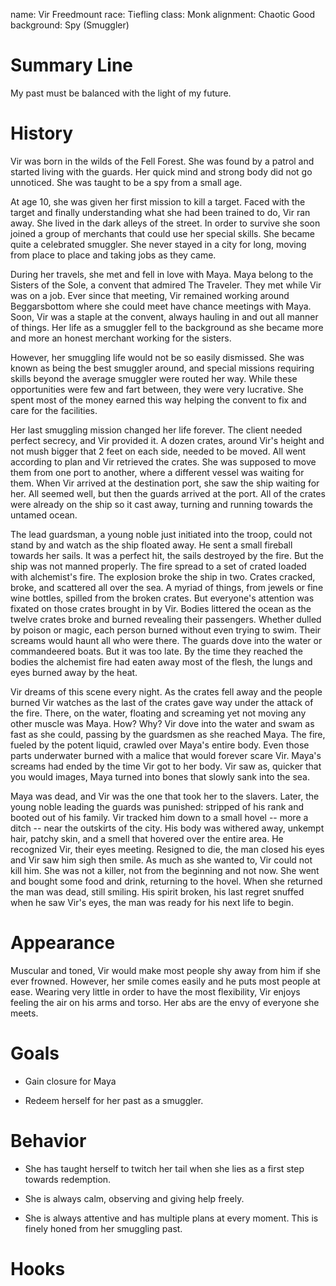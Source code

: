 name: Vir Freedmount
race: Tiefling
class: Monk
alignment: Chaotic Good
background: Spy (Smuggler)

# Summary Line

My past must be balanced with the light of my future.

# History

Vir was born in the wilds of the Fell Forest. She was found by a patrol and started living with the guards. Her quick mind and strong body did not go unnoticed. She was taught to be a spy from a small age. 

At age 10, she was given her first mission to kill a target. Faced with the target and finally understanding what she had been trained to do, Vir ran away. She lived in the dark alleys of the street. In order to survive she soon joined a group of merchants that could use her special skills. She became quite a celebrated smuggler. She never stayed in a city for long, moving from place to place and taking jobs as they came.

During her travels, she met and fell in love with Maya. Maya belong to the Sisters of the Sole, a convent that admired The Traveler. They met while Vir was on a job. Ever since that meeting, Vir remained working around Beggarsbottom where she could meet have chance meetings with Maya. Soon, Vir was a staple at the convent, always hauling in and out all manner of things. Her life as a smuggler fell to the background as she became more and more an honest merchant working for the sisters. 

However, her smuggling life would not be so easily dismissed. She was known as being the best smuggler around, and special missions requiring skills beyond the average smuggler were routed her way. While these opportunities were few and fart between, they were very lucrative. She spent most of the money earned this way helping the convent to fix and care for the facilities. 

Her last smuggling mission changed her life forever. The client needed perfect secrecy, and Vir provided it. A dozen crates, around Vir's height and not mush bigger that 2 feet on each side, needed to be moved. All went according to plan and Vir retrieved the crates. She was supposed to move them from one port to another, where a different vessel was waiting for them. When Vir arrived at the destination port, she saw the ship waiting for her. All seemed well, but then the guards arrived at the port. All of the crates were already on the ship so it cast away, turning and running towards the untamed ocean. 

The lead guardsman, a young noble just initiated into the troop, could not stand by and watch as the ship floated away. He sent a small fireball towards her sails. It was a perfect hit, the sails destroyed by the fire. But the ship was not manned properly. The fire spread to a set of crated loaded with alchemist's fire. The explosion broke the ship in two. Crates cracked, broke, and scattered all over the sea. A myriad of things, from jewels or fine wine bottles, spilled from the broken crates. But everyone's attention was fixated on those crates brought in by Vir. Bodies littered the ocean as the twelve crates broke and burned revealing their passengers. Whether dulled by poison or magic, each person burned without even trying to swim. Their screams would haunt all who were there. The guards dove into the water or commandeered boats. But it was too late. By the time they reached the bodies the alchemist fire had eaten away most of the flesh, the lungs and eyes burned away by the heat.

Vir dreams of this scene every night. As the crates fell away and the people burned Vir watches as the last of the crates gave way under the attack of the fire. There, on the water, floating and screaming yet not moving any other muscle was Maya. How? Why? Vir dove into the water and swam as fast as she could, passing by the guardsmen as she reached Maya. The fire, fueled by the potent liquid, crawled over Maya's entire body. Even those parts underwater burned with a malice that would forever scare Vir. Maya's screams had ended by the time Vir got to her body. Vir saw as, quicker that you would images, Maya turned into bones that slowly sank into the sea.

Maya was dead, and Vir was the one that took her to the slavers. Later, the young noble leading the guards was punished: stripped of his rank and booted out of his family. Vir tracked him down to a small hovel -- more a ditch -- near the outskirts of the city. His body was withered away, unkempt hair, patchy skin, and a smell that hovered over the entire area. He recognized Vir, their eyes meeting. Resigned to die, the man closed his eyes and Vir saw him sigh then smile. As much as she wanted to, Vir could not kill him. She was not a killer, not from the beginning and not now. She went and bought some food and drink, returning to the hovel. When she returned the man was dead, still smiling. His spirit broken, his last regret snuffed when he saw Vir's eyes, the man was ready for his next life to begin.

# Appearance

Muscular and toned, Vir would make most people shy away from him if she ever frowned. However, her smile comes easily and he puts most people at ease. Wearing very little in order to have the most flexibility, Vir enjoys feeling the air on his arms and torso. Her abs are the envy of everyone she meets.

# Goals

- Gain closure for Maya

- Redeem herself for her past as a smuggler.

# Behavior

- She has taught herself to twitch her tail when she lies as a first step towards redemption.

- She is always calm, observing and giving help freely.

- She is always attentive and has multiple plans at every moment. This is finely honed from her smuggling past.

# Hooks


<!--  LocalWords:  Vir Freedmount Tiefling Beggarsbottom Vir's
 -->
